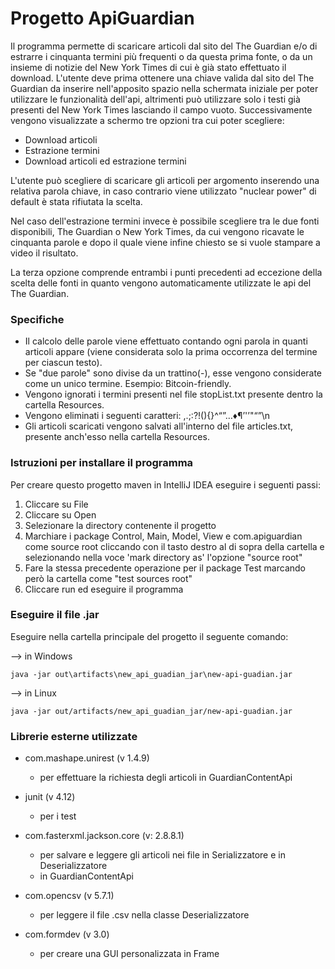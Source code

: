 # Progetto ApiGuardian

Il programma permette di scaricare articoli dal sito del The Guardian e/o di estrarre i cinquanta termini più frequenti o da questa prima fonte, o da un insieme di notizie del New York Times di cui è già stato effettuato il download. 
L'utente deve prima ottenere una chiave valida dal sito del The Guardian da inserire nell'apposito spazio nella schermata iniziale per poter utilizzare le funzionalità dell'api, altrimenti può utilizzare solo i testi già presenti del New York Times lasciando il campo vuoto. 
Successivamente vengono visualizzate a schermo tre opzioni tra cui poter scegliere:
- Download articoli
- Estrazione termini
- Download articoli ed estrazione termini

L'utente può scegliere di scaricare gli articoli per argomento inserendo una relativa parola chiave, in caso contrario viene utilizzato "nuclear power" di default è stata rifiutata la scelta.

Nel caso dell'estrazione termini invece è possibile scegliere tra le due fonti disponibili, The Guardian o New York Times, da cui vengono ricavate le cinquanta parole e dopo il quale viene infine chiesto se si vuole stampare a video il risultato.

La terza opzione comprende entrambi i punti precedenti ad eccezione della scelta delle fonti in quanto vengono automaticamente utilizzate le api del The Guardian.


### Specifiche

- Il calcolo delle parole viene effettuato contando ogni parola in quanti articoli appare (viene considerata solo la prima occorrenza del termine per ciascun testo).
- Se "due parole" sono divise da un trattino(-), esse vengono considerate come un unico termine. Esempio: Bitcoin-friendly.
- Vengono ignorati i termini presenti nel file stopList.txt presente dentro la cartella Resources.
- Vengono eliminati i seguenti caratteri: ,.;:?!(){}^“”…♦¶’'’"“”\n
- Gli articoli scaricati vengono salvati all'interno del file articles.txt, presente anch'esso nella cartella Resources.


### Istruzioni per installare il programma

Per creare questo progetto maven in IntelliJ IDEA eseguire i seguenti passi:

1. Cliccare su File
2. Cliccare su Open
3. Selezionare la directory contenente il progetto
4. Marchiare i package Control, Main, Model, View e com.apiguardian come source root cliccando con il tasto destro al di sopra della cartella e selezionando nella voce 'mark directory as' l'opzione "source root"
5. Fare la stessa precedente operazione per il package Test marcando però la cartella come "test sources root"
6. Cliccare run ed eseguire il programma


### Eseguire il file .jar
Eseguire nella cartella principale del progetto il seguente comando:

--> in Windows

    java -jar out\artifacts\new_api_guadian_jar\new-api-guadian.jar

--> in Linux

    java -jar out/artifacts/new_api_guadian_jar/new-api-guadian.jar


### Librerie esterne utilizzate

- com.mashape.unirest   (v 1.4.9)
    - per effettuare la richiesta degli articoli in GuardianContentApi

- junit    (v 4.12)
  - per i test

- com.fasterxml.jackson.core    (v: 2.8.8.1)
  - per salvare e leggere gli articoli nei file in Serializzatore e in Deserializzatore
  - in GuardianContentApi

- com.opencsv   (v 5.7.1)
  - per leggere il file .csv nella classe Deserializzatore

- com.formdev   (v 3.0)
  - per creare una GUI personalizzata in Frame